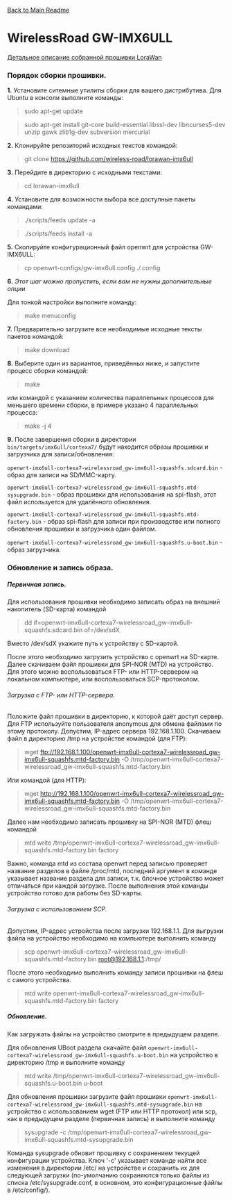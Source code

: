 [Back to Main Readme](../README.md)

# WirelessRoad GW-IMX6ULL

[Детальное описание собранной прошивки LoraWan](README.lorawan-details.md)

### Порядок сборки прошивки.
**1.** Установите ситемные утилиты сборки для вашего дистрибутива. Для Ubuntu в консоли выполните команды:
> sudo apt-get update

> sudo apt-get install git-core build-essential libssl-dev libncurses5-dev unzip gawk zlib1g-dev subversion mercurial

**2.** Клонируйте репозиторий исходных текстов командой:
> git clone https://github.com/wireless-road/lorawan-imx6ull

**3.** Перейдите в директорию c исходными текстами:
> cd lorawan-imx6ull

**4.** Установите для возможности выбора все доступные пакеты командами:
> ./scripts/feeds update -a

> ./scripts/feeds install -a

**5.** Скопируйте конфигурационный файл openwrt для устройства GW-IMX6ULL:
> cp openwrt-configs/gw-imx6ull.config ./.config

**6.** _Этот шаг можно пропустить, если вам не нужны дополнительные опции_

  Для тонкой настройки выполните команду:
> make menuconfig

**7.** Предварительно загрузите все необходимые исходные тексты пакетов командой:
> make download

**8.** Выберите один из вариантов, приведённых ниже, и запустите процесс сборки командой:
> make

или командой с указанием количества параллельных процессов для меньшего времени сборки, в примере указано 4 параллельных процесса:
> make -j 4

**9.** После завершения сборки в директории `bin/targets/imx6ull/cortexa7/` будут находится образы прошивки и загрузчика для записи/обновления:

`openwrt-imx6ull-cortexa7-wirelessroad_gw-imx6ull-squashfs.sdcard.bin` - образ для записи на SD/MMC-карту.

`openwrt-imx6ull-cortexa7-wirelessroad_gw-imx6ull-squashfs.mtd-sysupgrade.bin` - образ прошивки для использования на spi-flash, этот файл используется для удалённого обновления.

`openwrt-imx6ull-cortexa7-wirelessroad_gw-imx6ull-squashfs.mtd-factory.bin` - образ spi-flash для записи при производстве или полного обновления прошивки и загрузчика один файлом.

`openwrt-imx6ull-cortexa7-wirelessroad_gw-imx6ull-squashfs.u-boot.bin` - образ загрузчика.


### Обновление и запись образа.

##### Первичная запись.

Для использования прошивки необходимо записать образ на внешний накопитель (SD-карта) командой
> dd if=openwrt-imx6ull-cortexa7-wirelessroad_gw-imx6ull-squashfs.sdcard.bin of=/dev/sdX

Вместо /dev/sdX укажите путь к устройству с SD-картой.

После этого необходимо загрузить устройство с openwrt на SD-карте. Далее скачиваем файл прошивки для SPI-NOR (MTD) на устройство. Для этого можно воспользоваться FTP- или HTTP-сервером на локальном компьютере, или воспользоваться SCP-протоколом.

###### Загрузка с FTP- или HTTP-сервера.

Положите файл прошивки в директорию, к которой даёт доступ сервер. Для FTP используйте пользователя anonymous для обмена файлами по этому протоколу.
Допустим, IP-адрес сервера 192.168.1.100. Скачиваем файл в директорию /tmp на устройстве командой (для FTP):
> wget ftp://192.168.1.100/openwrt-imx6ull-cortexa7-wirelessroad_gw-imx6ull-squashfs.mtd-factory.bin -O /tmp/openwrt-imx6ull-cortexa7-wirelessroad_gw-imx6ull-squashfs.mtd-factory.bin

Или командой (для HTTP):
> wget http://192.168.1.100/openwrt-imx6ull-cortexa7-wirelessroad_gw-imx6ull-squashfs.mtd-factory.bin -O /tmp/openwrt-imx6ull-cortexa7-wirelessroad_gw-imx6ull-squashfs.mtd-factory.bin

Далее нам необходимо записать прошивку на SPI-NOR (MTD) флеш командой
> mtd write /tmp/openwrt-imx6ull-cortexa7-wirelessroad_gw-imx6ull-squashfs.mtd-factory.bin factory

Важно, команда mtd из состава openwrt перед записью проверяет название разделов в файле /proc/mtd, последний аргумент в команде указывает название раздела для записи, т.к. блочное устройство может отличаться при каждой загрузке.
После выполнения этой команды устройство готово для работы без SD-карты.

###### Загрузка с использованием SCP.

Допустим, IP-адрес устройства после загрузки 192.168.1.1.
Для выгрузки файла на устройство необходимо на компьютере выполнить команду
> scp openwrt-imx6ull-cortexa7-wirelessroad_gw-imx6ull-squashfs.mtd-factory.bin root@192.168.1.1:/tmp/

После этого необходимо выполнить команду записи прошивки на флеш с самого устройства.
> mtd write openwrt-imx6ull-cortexa7-wirelessroad_gw-imx6ull-squashfs.mtd-factory.bin factory

##### Обновление.

Как загружать файлы на устройство смотрите в предыдущем разделе.

Для обновления UBoot раздела скачайте файл `openwrt-imx6ull-cortexa7-wirelessroad_gw-imx6ull-squashfs.u-boot.bin` на устройство в директорию /tmp и выполните команду
> mtd write /tmp/openwrt-imx6ull-cortexa7-wirelessroad_gw-imx6ull-squashfs.u-boot.bin u-boot

Для обновления прошивки загрузите файл прошивки `openwrt-imx6ull-cortexa7-wirelessroad_gw-imx6ull-squashfs.mtd-sysupgrade.bin` на устройство с использованием wget (FTP или HTTP протокол) или scp, как в предыдущем разделе (первичная запись) и выполните команду 
> sysupgrade -с /tmp/openwrt-imx6ull-cortexa7-wirelessroad_gw-imx6ull-squashfs.mtd-sysupgrade.bin

Команда sysupgrade обновит прошивку с сохранением текущей конфигурации устройства. Ключ '-c' указывает команде найти все изменения в директории /etc/ на устройстве и сохранить их для следующей загрузки (по-умолчанию сохраняются только файлы из списка /etc/sysupgrade.conf, в основном, это конфигурационные файлы в /etc/config/).

